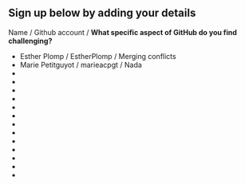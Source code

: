 ## Sign up below by adding your details

Name / Github account / **What specific aspect of GitHub do you find challenging?**
* Esther Plomp / EstherPlomp / Merging conflicts
* Marie Petitguyot / marieacpgt / Nada
* 
* 
* 
* 
* 
* 
* 
* 
* 
* 
* 
* 
* 




